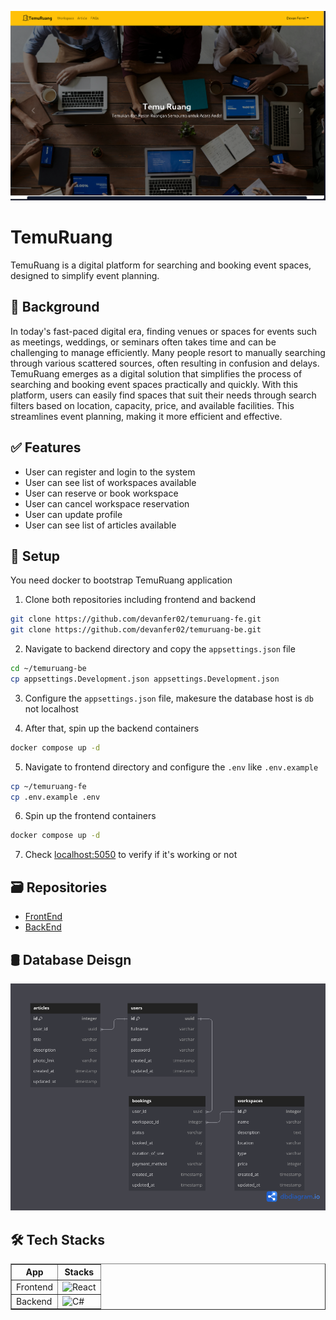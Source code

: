 ![img](./public/Screenshot%20from%202024-12-04%2022-33-43.png)

# TemuRuang

TemuRuang is a digital platform for searching and booking event spaces, designed to simplify event planning. 

## 🔎 Background

In today's fast-paced digital era, finding venues or spaces for events such as meetings, weddings, or seminars often takes time and can be challenging to manage efficiently. Many people resort to manually searching through various scattered sources, often resulting in confusion and delays. TemuRuang emerges as a digital solution that simplifies the process of searching and booking event spaces practically and quickly. With this platform, users can easily find spaces that suit their needs through search filters based on location, capacity, price, and available facilities. This streamlines event planning, making it more efficient and effective.

## ✅ Features

- User can register and login to the system
- User can see list of workspaces available
- User can reserve or book workspace
- User can cancel workspace reservation
- User can update profile
- User can see list of articles available

## 🚀 Setup

You need docker to bootstrap TemuRuang application

1. Clone both repositories including frontend and backend

```zsh
git clone https://github.com/devanfer02/temuruang-fe.git
git clone https://github.com/devanfer02/temuruang-be.git
```

2. Navigate to backend directory and copy the `appsettings.json` file

```zsh
cd ~/temuruang-be
cp appsettings.Development.json appsettings.Development.json
```

3. Configure the `appsettings.json` file, makesure the database host is `db` not localhost

4. After that, spin up the backend containers

```zsh
docker compose up -d
```

5. Navigate to frontend directory and configure the `.env` like `.env.example`

```zsh
cp ~/temuruang-fe
cp .env.example .env
```

6. Spin up the frontend containers

```zsh
docker compose up -d
```

7. Check [localhost:5050](http://localhost:5050) to verify if it's working or not

## 🗃️ Repositories

- [FrontEnd](https://github.com/devanfer02/temuruang-fe)
- [BackEnd](https://github.com/devanfer02/temuruang-be)

## 🛢 Database Deisgn

![img](./public/temuruang.png)

## 🛠️ Tech Stacks

<table border="1" >
  <thead>
    <tr>
      <th>App</th>
      <th>Stacks</th>
    </tr>
  </thead>
  <tbody>
    <tr>
      <td>Frontend</td>
      <td>
        <img src="https://skillicons.dev/icons?i=react,typescript,tailwind,bootstrap" alt="React" />
      </td>
    </tr>
    <tr>
      <td>Backend</td>
      <td>
        <img src="https://skillicons.dev/icons?i=cs,net,postgres,docker" alt="C#" />
      </td>
    </tr>
  </tbody>
</table>
